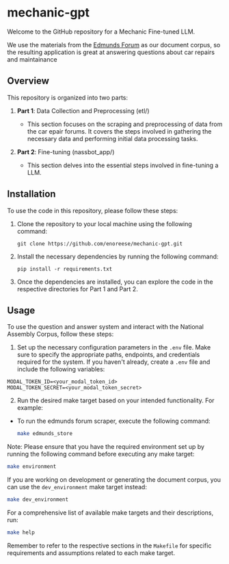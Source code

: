 # mechanic-gpt

Welcome to the GitHub repository for a Mechanic Fine-tuned LLM. 

We use the materials from the
[Edmunds Forum](https://nass.gov.ng/)
as our document corpus,
so the resulting application is great at answering questions about car repairs and maintainance


## Overview

This repository is organized into two parts:

1. **Part 1**: Data Collection and Preprocessing (etl/)
   - This section focuses on the scraping and preprocessing of data from the car epair forums. It covers the steps involved in gathering the necessary data and performing initial data processing tasks.

2. **Part 2**: Fine-tuning (nassbot_app/)
   - This section delves into the essential steps involved in fine-tuning a LLM. 

## Installation

To use the code in this repository, please follow these steps:

1. Clone the repository to your local machine using the following command:
   ```
   git clone https://github.com/enoreese/mechanic-gpt.git
   ```

2. Install the necessary dependencies by running the following command:
   ```
   pip install -r requirements.txt
   ```

3. Once the dependencies are installed, you can explore the code in the respective directories for Part 1 and Part 2.

## Usage

To use the question and answer system and interact with the National Assembly Corpus, follow these steps:

1. Set up the necessary configuration parameters in the `.env` file. Make sure to specify the appropriate paths, endpoints, and credentials required for the system. If you haven't already, create a `.env` file and include the following variables:

```plaintext
MODAL_TOKEN_ID=<your_modal_token_id>
MODAL_TOKEN_SECRET=<your_modal_token_secret>
```

2. Run the desired make target based on your intended functionality. For example:

- To run the edmunds forum scraper, execute the following command:
  ```bash
  make edmunds_store
  ```

Note: Please ensure that you have the required environment set up by running the following command before executing any make target:
```bash
make environment
```

If you are working on development or generating the document corpus, you can use the `dev_environment` make target instead:
```bash
make dev_environment
```

For a comprehensive list of available make targets and their descriptions, run:
```bash
make help
```

Remember to refer to the respective sections in the `Makefile` for specific requirements and assumptions related to each make target.
